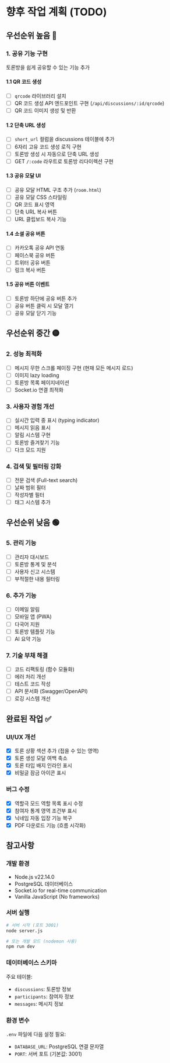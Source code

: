 # 향후 작업 계획 (TODO)

## 우선순위 높음 🔴

### 1. 공유 기능 구현
토론방을 쉽게 공유할 수 있는 기능 추가

#### 1.1 QR 코드 생성
- [ ] `qrcode` 라이브러리 설치
- [ ] QR 코드 생성 API 엔드포인트 구현 (`/api/discussions/:id/qrcode`)
- [ ] QR 코드 이미지 생성 및 반환

#### 1.2 단축 URL 생성
- [ ] `short_url` 컬럼을 discussions 테이블에 추가
- [ ] 6자리 고유 코드 생성 로직 구현
- [ ] 토론방 생성 시 자동으로 단축 URL 생성
- [ ] GET `/:code` 라우트로 토론방 리다이렉션 구현

#### 1.3 공유 모달 UI
- [ ] 공유 모달 HTML 구조 추가 (`room.html`)
- [ ] 공유 모달 CSS 스타일링
- [ ] QR 코드 표시 영역
- [ ] 단축 URL 복사 버튼
- [ ] URL 클립보드 복사 기능

#### 1.4 소셜 공유 버튼
- [ ] 카카오톡 공유 API 연동
- [ ] 페이스북 공유 버튼
- [ ] 트위터 공유 버튼
- [ ] 링크 복사 버튼

#### 1.5 공유 버튼 이벤트
- [ ] 토론방 하단에 공유 버튼 추가
- [ ] 공유 버튼 클릭 시 모달 열기
- [ ] 공유 모달 닫기 기능

## 우선순위 중간 🟡

### 2. 성능 최적화
- [ ] 메시지 무한 스크롤 페이징 구현 (현재 모든 메시지 로드)
- [ ] 이미지 lazy loading
- [ ] 토론방 목록 페이지네이션
- [ ] Socket.io 연결 최적화

### 3. 사용자 경험 개선
- [ ] 실시간 입력 중 표시 (typing indicator)
- [ ] 메시지 읽음 표시
- [ ] 알림 시스템 구현
- [ ] 토론방 즐겨찾기 기능
- [ ] 다크 모드 지원

### 4. 검색 및 필터링 강화
- [ ] 전문 검색 (Full-text search)
- [ ] 날짜 범위 필터
- [ ] 작성자별 필터
- [ ] 태그 시스템 추가

## 우선순위 낮음 🟢

### 5. 관리 기능
- [ ] 관리자 대시보드
- [ ] 토론방 통계 및 분석
- [ ] 사용자 신고 시스템
- [ ] 부적절한 내용 필터링

### 6. 추가 기능
- [ ] 이메일 알림
- [ ] 모바일 앱 (PWA)
- [ ] 다국어 지원
- [ ] 토론방 템플릿 기능
- [ ] AI 요약 기능

### 7. 기술 부채 해결
- [ ] 코드 리팩토링 (함수 모듈화)
- [ ] 에러 처리 개선
- [ ] 테스트 코드 작성
- [ ] API 문서화 (Swagger/OpenAPI)
- [ ] 로깅 시스템 개선

## 완료된 작업 ✅

### UI/UX 개선
- [x] 토론 상황 섹션 추가 (접을 수 있는 영역)
- [x] 토론 생성 모달 여백 축소
- [x] 토론 타입 배지 인라인 표시
- [x] 비밀글 잠금 아이콘 표시

### 버그 수정
- [x] 역할극 모드 역할 목록 표시 수정
- [x] 참여자 통계 영역 조건부 표시
- [x] 닉네임 자동 입장 기능 복구
- [x] PDF 다운로드 기능 (흐름 시각화)

## 참고사항

### 개발 환경
- Node.js v22.14.0
- PostgreSQL 데이터베이스
- Socket.io for real-time communication
- Vanilla JavaScript (No frameworks)

### 서버 실행
```bash
# 서버 시작 (포트 3001)
node server.js

# 또는 개발 모드 (nodemon 사용)
npm run dev
```

### 데이터베이스 스키마
주요 테이블:
- `discussions`: 토론방 정보
- `participants`: 참여자 정보
- `messages`: 메시지 정보

### 환경 변수
`.env` 파일에 다음 설정 필요:
- `DATABASE_URL`: PostgreSQL 연결 문자열
- `PORT`: 서버 포트 (기본값: 3001)
